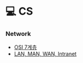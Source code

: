 # 💻 CS
### Network
* [OSI 7계층](https://github.com/wngus4296/Study-Tech/blob/main/Network/OSI%207%EA%B3%84%EC%B8%B5/OSI%207%EA%B3%84%EC%B8%B5.md)
* [LAN, MAN, WAN, Intranet](https://ju-hyeon.tistory.com/52)
